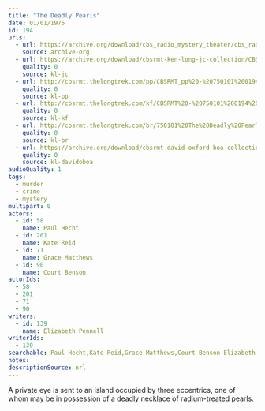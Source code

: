 ```yaml
---
title: "The Deadly Pearls"
date: 01/01/1975
id: 194
urls: 
  - url: https://archive.org/download/cbs_radio_mystery_theater/cbs_radio_mystery_theater-0151-0200.zip/cbs_radio_mystery_theater-0151-0200%2Fcbsrmt_0194_the_deadly_pearls.mp3
    source: archive-org
  - url: https://archive.org/download/cbsrmt-ken-long-jc-collection/CBSRMT - 750101 0194 The Deadly Pearls vbr -outro bm_jc.mp3
    quality: 0
    source: kl-jc
  - url: http://cbsrmt.thelongtrek.com/pp/CBSRMT_pp%20-%20750101%200194%20The%20Deadly%20Pearls.mp3
    quality: 0
    source: kl-pp
  - url: http://cbsrmt.thelongtrek.com/kf/CBSRMT%20-%20750101%200194%20The%20Deadly%20Pearls_kf.mp3
    quality: 0
    source: kl-kf
  - url: http://cbsrmt.thelongtrek.com/br/750101%20The%20Deadly%20Pearls%20-%20WOR.mp3
    quality: 0
    source: kl-br
  - url: https://archive.org/download/cbsrmt-david-oxford-boa-collection/CBSRMT-750101-0194-The-Deadly-Pearls-(64-44)_kf-{BoA}.mp3
    quality: 0
    source: kl-davidoboa
audioQuality: 1
tags: 
  - murder
  - crime
  - mystery
multipart: 0
actors:  
  - id: 58
    name: Paul Hecht  
  - id: 201
    name: Kate Reid  
  - id: 71
    name: Grace Matthews  
  - id: 90
    name: Court Benson
actorIds:  
  - 58  
  - 201  
  - 71  
  - 90
writers:  
  - id: 139
    name: Elizabeth Pennell
writerIds:  
  - 139
searchable: Paul Hecht,Kate Reid,Grace Matthews,Court Benson Elizabeth Pennell
notes: 
descriptionSource: nrl
---
```

A private eye is sent to an island occupied by three eccentrics, one of whom may be in possession of a deadly necklace of radium-treated pearls.